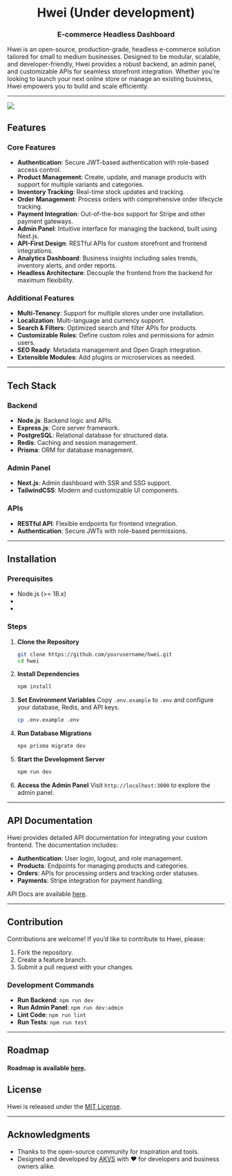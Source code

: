 <h1 align='center'>Hwei (Under development)</h1>
<h3 align='center'>E-commerce Headless Dashboard</h3>

Hwei is an open-source, production-grade, headless e-commerce solution tailored for small to medium businesses. Designed to be modular, scalable, and developer-friendly, Hwei provides a robust backend, an admin panel, and customizable APIs for seamless storefront integration. Whether you're looking to launch your next online store or manage an existing business, Hwei empowers you to build and scale efficiently.

---

<img align="center" src="https://utfs.io/f/u628d5y0J6C1lwTCffpXfd65WIlEAaO0KcYF1eMr7kTQtzvZ">

## Features

### Core Features

- **Authentication**: Secure JWT-based authentication with role-based access control.
- **Product Management**: Create, update, and manage products with support for multiple variants and categories.
- **Inventory Tracking**: Real-time stock updates and tracking.
- **Order Management**: Process orders with comprehensive order lifecycle tracking.
- **Payment Integration**: Out-of-the-box support for Stripe and other payment gateways.
- **Admin Panel**: Intuitive interface for managing the backend, built using Next.js.
- **API-First Design**: RESTful APIs for custom storefront and frontend integrations.
- **Analytics Dashboard**: Business insights including sales trends, inventory alerts, and order reports.
- **Headless Architecture**: Decouple the frontend from the backend for maximum flexibility.

### Additional Features

- **Multi-Tenancy**: Support for multiple stores under one installation.
- **Localization**: Multi-language and currency support.
- **Search & Filters**: Optimized search and filter APIs for products.
- **Customizable Roles**: Define custom roles and permissions for admin users.
- **SEO Ready**: Metadata management and Open Graph integration.
- **Extensible Modules**: Add plugins or microservices as needed.

---

## Tech Stack

### Backend

- **Node.js**: Backend logic and APIs.
- **Express.js**: Core server framework.
- **PostgreSQL**: Relational database for structured data.
- **Redis**: Caching and session management.
- **Prisma**: ORM for database management.

### Admin Panel

- **Next.js**: Admin dashboard with SSR and SSG support.
- **TailwindCSS**: Modern and customizable UI components.

### APIs

- **RESTful API**: Flexible endpoints for frontend integration.
- **Authentication**: Secure JWTs with role-based permissions.

---

## Installation

### Prerequisites

- Node.js (>= 18.x)
-
-

### Steps

1. **Clone the Repository**

   ```bash
   git clone https://github.com/yourusername/hwei.git
   cd hwei
   ```

2. **Install Dependencies**

   ```bash
   npm install
   ```

3. **Set Environment Variables**
   Copy `.env.example` to `.env` and configure your database, Redis, and API keys.

   ```bash
   cp .env.example .env
   ```

4. **Run Database Migrations**

   ```bash
   npx prisma migrate dev
   ```

5. **Start the Development Server**

   ```bash
   npm run dev
   ```

6. **Access the Admin Panel**
   Visit `http://localhost:3000` to explore the admin panel.

---

## API Documentation

Hwei provides detailed API documentation for integrating your custom frontend. The documentation includes:

- **Authentication**: User login, logout, and role management.
- **Products**: Endpoints for managing products and categories.
- **Orders**: APIs for processing orders and tracking order statuses.
- **Payments**: Stripe integration for payment handling.

API Docs are available [here](https://github.com/Akshay-Vs/hwei/).

---

## Contribution

Contributions are welcome! If you’d like to contribute to Hwei, please:

1. Fork the repository.
2. Create a feature branch.
3. Submit a pull request with your changes.

### Development Commands

- **Run Backend**: `npm run dev`
- **Run Admin Panel**: `npm run dev:admin`
- **Lint Code**: `npm run lint`
- **Run Tests**: `npm run test`

---

## Roadmap

#### Roadmap is available [here](https://github.com/Akshay-Vs/hwei/blob/main/ROADMAP.md).

## License

Hwei is released under the [MIT License](LICENSE).

---

## Acknowledgments

- Thanks to the open-source community for inspiration and tools.
- Designed and developed by [AKVS](https://akvs.dev) with ❤️ for developers and business owners alike.
